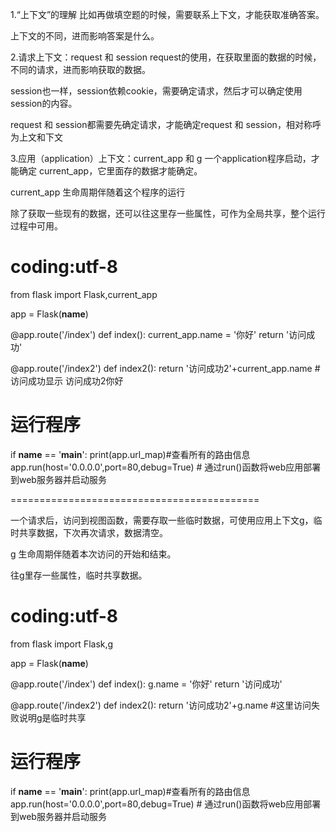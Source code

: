 1.“上下文”的理解
比如再做填空题的时候，需要联系上下文，才能获取准确答案。

上下文的不同，进而影响答案是什么。

 

2.请求上下文：request 和 session
request的使用，在获取里面的数据的时候，不同的请求，进而影响获取的数据。

session也一样，session依赖cookie，需要确定请求，然后才可以确定使用session的内容。

request 和 session都需要先确定请求，才能确定request 和 session，相对称呼为上文和下文

 

3.应用（application）上下文：current_app 和 g
一个application程序启动，才能确定 current_app，它里面存的数据才能确定。

current_app 生命周期伴随着这个程序的运行

除了获取一些现有的数据，还可以往这里存一些属性，可作为全局共享，整个运行过程中可用。

# coding:utf-8
from flask import Flask,current_app
 
app = Flask(__name__)
 
@app.route('/index')
def index():
    current_app.name = '你好'
    return '访问成功'
 
@app.route('/index2')
def index2():
    return '访问成功2'+current_app.name
#访问成功显示 访问成功2你好 
 
# 运行程序
if __name__ == '__main__':
    print(app.url_map)#查看所有的路由信息
    app.run(host='0.0.0.0',port=80,debug=True)  # 通过run()函数将web应用部署到web服务器并启动服务


 

 ===========================================
 

一个请求后，访问到视图函数，需要存取一些临时数据，可使用应用上下文g，临时共享数据，下次再次请求，数据清空。

g 生命周期伴随着本次访问的开始和结束。

往g里存一些属性，临时共享数据。

# coding:utf-8
from flask import Flask,g
 
app = Flask(__name__)
 
@app.route('/index')
def index():
    g.name = '你好'
    return '访问成功'
 
@app.route('/index2')
def index2():
    return '访问成功2'+g.name
 #这里访问失败说明g是临时共享
 
# 运行程序
if __name__ == '__main__':
    print(app.url_map)#查看所有的路由信息
    app.run(host='0.0.0.0',port=80,debug=True)  # 通过run()函数将web应用部署到web服务器并启动服务



